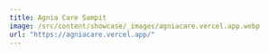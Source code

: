 ```yaml
---
title: Agnia Care Sampit
image: /src/content/showcase/_images/agniacare.vercel.app.webp
url: "https://agniacare.vercel.app/"
---
```

